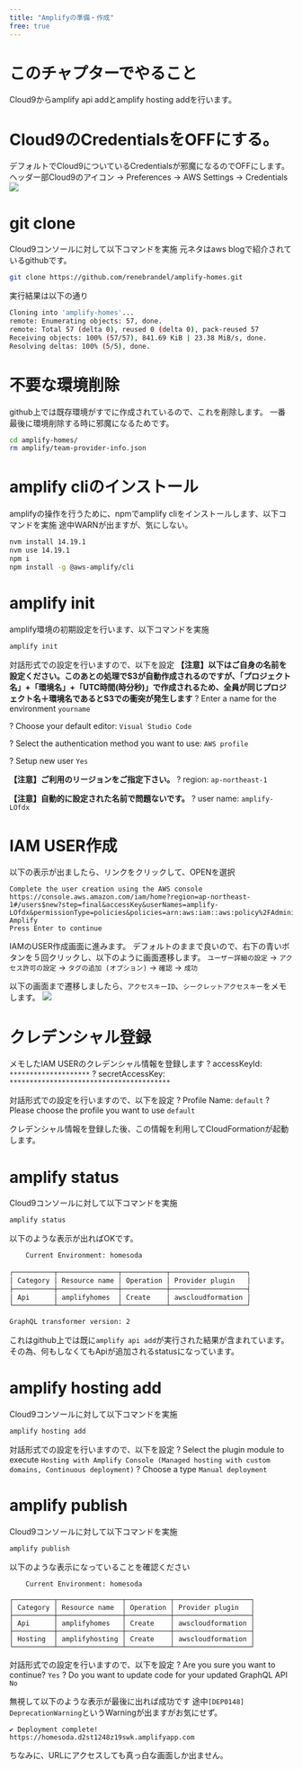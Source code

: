 ```yaml
---
title: "Amplifyの準備・作成"
free: true
---
```

# このチャプターでやること

Cloud9からamplify api addとamplify hosting addを行います。

# Cloud9のCredentialsをOFFにする。
デフォルトでCloud9についているCredentialsが邪魔になるのでOFFにします。
ヘッダー部Cloud9のアイコン -> Preferences -> AWS Settings -> Credentials
![](https://storage.googleapis.com/zenn-user-upload/b406ab184997-20220323.png)

# git clone

Cloud9コンソールに対して以下コマンドを実施
元ネタはaws blogで紹介されているgithubです。

``` sh
git clone https://github.com/renebrandel/amplify-homes.git
```

実行結果は以下の通り

``` sh
Cloning into 'amplify-homes'...
remote: Enumerating objects: 57, done.
remote: Total 57 (delta 0), reused 0 (delta 0), pack-reused 57
Receiving objects: 100% (57/57), 841.69 KiB | 23.38 MiB/s, done.
Resolving deltas: 100% (5/5), done.
```

# 不要な環境削除

github上では既存環境がすでに作成されているので、これを削除します。
一番最後に環境削除する時に邪魔になるためです。

``` sh
cd amplify-homes/
rm amplify/team-provider-info.json 
```

# amplify cliのインストール

amplifyの操作を行うために、npmでamplify cliをインストールします、以下コマンドを実施
途中WARNが出ますが、気にしない。

``` sh
nvm install 14.19.1
nvm use 14.19.1
npm i
npm install -g @aws-amplify/cli
```

# amplify init

amplify環境の初期設定を行います、以下コマンドを実施

``` sh
amplify init
```

対話形式での設定を行いますので、以下を設定
**【注意】以下はご自身の名前を設定ください。このあとの処理でS3が自動作成されるのですが、「プロジェクト名」+「環境名」+「UTC時間(時分秒)」で作成されるため、全員が同じプロジェクト名＋環境名であるとS3での衝突が発生します**
? Enter a name for the environment `yourname`

? Choose your default editor: `Visual Studio Code`

? Select the authentication method you want to use: `AWS profile`

? Setup new user `Yes`

**【注意】ご利用のリージョンをご指定下さい。**
? region:  `ap-northeast-1`

**【注意】自動的に設定された名前で問題ないです。**
? user name:  `amplify-LOfdx`

# IAM USER作成

以下の表示が出ましたら、リンクをクリックして、OPENを選択

```
Complete the user creation using the AWS console
https://console.aws.amazon.com/iam/home?region=ap-northeast-1#/users$new?step=final&accessKey&userNames=amplify-LOfdx&permissionType=policies&policies=arn:aws:iam::aws:policy%2FAdministratorAccess-Amplify
Press Enter to continue
```

IAMのUSER作成画面に進みます。
デフォルトのままで良いので、右下の青いボタンを５回クリックし、以下のように画面遷移します。
`ユーザー詳細の設定` -> `アクセス許可の設定` -> `タグの追加 (オプション)` -> `確認` -> `成功`

以下の画面まで遷移しましたら、`アクセスキーID`、`シークレットアクセスキー`をメモします。
![](https://storage.googleapis.com/zenn-user-upload/ec91b74357c9-20220226.png)

# クレデンシャル登録

メモしたIAM USERのクレデンシャル情報を登録します
? accessKeyId:  `********************`
? secretAccessKey:  `****************************************`

対話形式での設定を行いますので、以下を設定
? Profile Name: `default`
? Please choose the profile you want to use `default`

クレデンシャル情報を登録した後、この情報を利用してCloudFormationが起動します。

# amplify status

Cloud9コンソールに対して以下コマンドを実施

``` sh
amplify status
```

以下のような表示が出ればOKです。

``` sh
    Current Environment: homesoda
    
┌──────────┬───────────────┬───────────┬───────────────────┐
│ Category │ Resource name │ Operation │ Provider plugin   │
├──────────┼───────────────┼───────────┼───────────────────┤
│ Api      │ amplifyhomes  │ Create    │ awscloudformation │
└──────────┴───────────────┴───────────┴───────────────────┘

GraphQL transformer version: 2
```

これはgithub上では既に`amplify api add`が実行された結果が含まれています。
その為、何もしなくてもApiが追加されるstatusになっています。

# amplify hosting add

Cloud9コンソールに対して以下コマンドを実施

``` sh
amplify hosting add
```

対話形式での設定を行いますので、以下を設定
? Select the plugin module to execute `Hosting with Amplify Console (Managed hosting with custom domains, Continuous deployment)`
? Choose a type `Manual deployment`

# amplify publish

Cloud9コンソールに対して以下コマンドを実施

``` sh
amplify publish
```

以下のような表示になっていることを確認ください

```
    Current Environment: homesoda
    
┌──────────┬────────────────┬───────────┬───────────────────┐
│ Category │ Resource name  │ Operation │ Provider plugin   │
├──────────┼────────────────┼───────────┼───────────────────┤
│ Api      │ amplifyhomes   │ Create    │ awscloudformation │
├──────────┼────────────────┼───────────┼───────────────────┤
│ Hosting  │ amplifyhosting │ Create    │ awscloudformation │
└──────────┴────────────────┴───────────┴───────────────────┘
```

対話形式での設定を行いますので、以下を設定
? Are you sure you want to continue? `Yes`
? Do you want to update code for your updated GraphQL API `No`

無視して以下のような表示が最後に出れば成功です
途中`[DEP0148] DeprecationWarning`というWarningが出ますがお気にせず。

```
✔ Deployment complete!
https://homesoda.d2st1248z19swk.amplifyapp.com
```

ちなみに、URLにアクセスしても真っ白な画面しか出ません。
